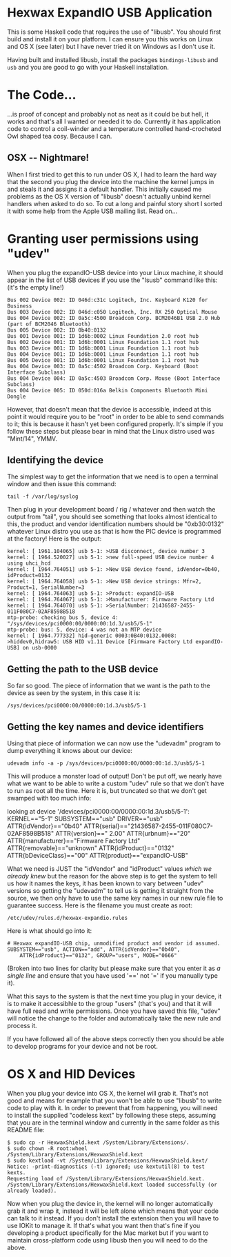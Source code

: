 # Hexwax ExpandIO USB Application

This is some Haskell code that requires the use of "libusb". You should first build and install it on your platform. I can ensure you this works on Linux and OS X (see later) but I have never tried it on Windows as I don't use it.

Having built and installed libusb, install the packages `bindings-libusb` and `usb` and you are good to go with your Haskell installation.


# The Code…

…is proof of concept and probably not as neat as it could be but hell, it works and that's all I wanted or needed it to do. Currently it has application code to control a coil-winder and a temperature controlled hand-crocheted Owl shaped tea cosy. Because I can.



## OSX -- Nightmare!

When I first tried to get this to run under OS X, I had to learn the hard way that the second you plug the device into the machine the kernel jumps in and steals it and assigns it a default handler. This initially caused me problems as the OS X version of "libusb" doesn't actually unbind kernel handlers when asked to do so. To cut a long and painful story short I sorted it with some help from the Apple USB mailing list. Read on...


# Granting user permissions using "udev"

When you plug the expandIO-USB device into your Linux machine, it
should appear in the list of USB devices if you use the "lsusb"
command like this: (it's the empty line!)


    Bus 002 Device 002: ID 046d:c31c Logitech, Inc. Keyboard K120 for Business
    Bus 003 Device 002: ID 046d:c050 Logitech, Inc. RX 250 Optical Mouse
    Bus 004 Device 002: ID 0a5c:4500 Broadcom Corp. BCM2046B1 USB 2.0 Hub (part of BCM2046 Bluetooth)
    Bus 005 Device 002: ID 0b40:0132
    Bus 001 Device 001: ID 1d6b:0002 Linux Foundation 2.0 root hub
    Bus 002 Device 001: ID 1d6b:0001 Linux Foundation 1.1 root hub
    Bus 003 Device 001: ID 1d6b:0001 Linux Foundation 1.1 root hub
    Bus 004 Device 001: ID 1d6b:0001 Linux Foundation 1.1 root hub
    Bus 005 Device 001: ID 1d6b:0001 Linux Foundation 1.1 root hub
    Bus 004 Device 003: ID 0a5c:4502 Broadcom Corp. Keyboard (Boot Interface Subclass)
    Bus 004 Device 004: ID 0a5c:4503 Broadcom Corp. Mouse (Boot Interface Subclass)
    Bus 004 Device 005: ID 050d:016a Belkin Components Bluetooth Mini Dongle


However, that doesn't mean that the device is accessible, indeed at
this point it would require you to be "root" in order to be able to
send commands to it; this is because it hasn't yet been configured
properly. It's simple if you follow these steps but please bear in
mind that the Linux distro used was "Mint/14", YMMV.


## Identifying the device

The simplest way to get the information that we need is to open a
terminal window and then issue this command:

    tail -f /var/log/syslog


Then plug in your development board / rig / whatever and then watch
the output from "tail", you should see something that looks almost
identical to this, the product and vendor identification numbers
should be "0xb30:0132" whatever Linux distro you use as that is how
the PIC device is programmed at the factory! Here is the output:

    kernel: [ 1961.104065] usb 5-1: >USB disconnect, device number 3
    kernel: [ 1964.520027] usb 5-1: >new full-speed USB device number 4 using uhci_hcd
    kernel: [ 1964.764051] usb 5-1: >New USB device found, idVendor=0b40, idProduct=0132
    kernel: [ 1964.764058] usb 5-1: >New USB device strings: Mfr=2, Product=1, SerialNumber=3
    kernel: [ 1964.764063] usb 5-1: >Product: expandIO-USB
    kernel: [ 1964.764067] usb 5-1: >Manufacturer: Firmware Factory Ltd
    kernel: [ 1964.764070] usb 5-1: >SerialNumber: 21436587-2455-011F080C7-02AF8598B518
    mtp-probe: checking bus 5, device 4: "/sys/devices/pci0000:00/0000:00:1d.3/usb5/5-1"
    mtp-probe: bus: 5, device: 4 was not an MTP device
    kernel: [ 1964.777332] hid-generic 0003:0B40:0132.0008: >hiddev0,hidraw5: USB HID v1.11 Device [Firmware Factory Ltd expandIO-USB] on usb-0000


## Getting the path to the USB device

So far so good. The piece of information that we want is the path to
the device as seen by the system, in this case it is:

    /sys/devices/pci0000:00/0000:00:1d.3/usb5/5-1


## Getting the key names and device identifiers

Using that piece of information we can now use the "udevadm" program
to dump everything it knows about our device:

    udevadm info -a -p /sys/devices/pci0000:00/0000:00:1d.3/usb5/5-1

This will produce a monster load of output! Don't be put off, we
nearly have what we want to be able to write a custom "udev" rule so
that we don't have to run as root all the time. Here it is, but
truncated so that we don't get swamped with too much info:

  looking at device '/devices/pci0000:00/0000:00:1d.3/usb5/5-1':
    KERNEL=="5-1"
    SUBSYSTEM=="usb"
    DRIVER=="usb"
    ATTR{idVendor}=="0b40"
    ATTR{serial}=="21436587-2455-011F080C7-02AF8598B518"
    ATTR{version}==" 2.00"
    ATTR{urbnum}=="20"
    ATTR{manufacturer}=="Firmware Factory Ltd"
    ATTR{removable}=="unknown"
    ATTR{idProduct}=="0132"
    ATTR{bDeviceClass}=="00"
    ATTR{product}=="expandIO-USB"


What we need is JUST the "idVendor" and "idProduct" values *which we
already knew* but the reason for the above step is to get the system
to tell us how it names the keys, it has been known to vary between
"udev" versions so getting the "udevadm" to tell us is getting it
straight from the source, we then only have to use the same key names
in our new rule file to guarantee success. Here is the filename you
must create as root:

    /etc/udev/rules.d/hexwax-expandio.rules

Here is what should go into it:

    # Hexwax expandIO-USB chip, unmodified product and vendor id assumed.
    SUBSYSTEM=="usb", ACTION=="add", ATTR{idVendor}=="0b40",
        ATTR{idProduct}=="0132", GROUP="users", MODE="0666"

(Broken into two lines for clarity but please make sure that you enter
it as *a single line* and ensure that you have used '==' not '=' if
you manually type it).

What this says to the system is that the next time you plug in your
device, it is to make it accessibhle to the group "users" (that's you)
and that it will have full read and write permissions. Once you have
saved this file, "udev" will notice the change to the folder and
automatically take the new rule and process it.

If you have followed all of the above steps correctly then you should
be able to develop programs for your device and not be root.


# OS X and HID Devices

When you plug your device into OS X, the kernel will grab it. That's
not good and means for example that you won't be able to use "libusb"
to write code to play with it. In order to prevent that from
happening, you will need to install the supplied "codeless kext" by
following these steps, assuming that you are in the terminal window
and currently in the same folder as this README file:

    $ sudo cp -r HexwaxShield.kext /System/Library/Extensions/.
    $ sudo chown -R root:wheel /System/Library/Extensions/HexwaxShield.kext
    $ sudo kextload -vt /System/Library/Extensions/HexwaxShield.kext/
    Notice: -print-diagnostics (-t) ignored; use kextutil(8) to test kexts.
    Requesting load of /System/Library/Extensions/HexwaxShield.kext.
    /System/Library/Extensions/HexwaxShield.kext loaded successfully (or already loaded).

Now when you plug the device in, the kernel will no longer
automatically grab it and wrap it, instead it will be left alone which
means that your code can talk to it instead. If you don't install the
extension then you will have to use IOKit to manage it. If that's what
you want then that's fine if you developing a product specifically for
the Mac market but if you want to maintain cross-platform code using
libusb then you will need to do the above.

